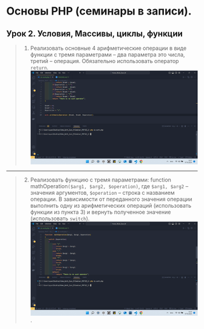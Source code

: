 # Основы PHP (семинары в записи).
## Урок 2. Условия, Массивы, циклы, функции

> 1. Реализовать основные 4 арифметические операции в виде функции с тремя параметрами – два параметра это числа, третий – операция. Обязательно использовать оператор `return`. ![](./screen_2/1.png)
---
> 2. Реализовать функцию с тремя параметрами: function mathOperation`($arg1, $arg2, $operation)`, где `$arg1, $arg2` – значения аргументов, `$operation` – строка с названием операции. В зависимости от переданного значения операции выполнить одну из арифметических операций (использовать функции из пункта 3) и вернуть полученное значение (использовать `switch`). ![](./screen_2/2.png).